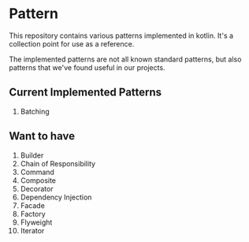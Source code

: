 # Pattern

This repository contains various patterns implemented
in kotlin. It's a collection point for use as a reference.

The implemented patterns are not all known standard patterns,
but also patterns that we've found useful in our projects.

## Current Implemented Patterns
1. Batching

## Want to have
1. Builder
2. Chain of Responsibility
3. Command
4. Composite
5. Decorator
6. Dependency Injection
7. Facade
8. Factory
9. Flyweight
10. Iterator

